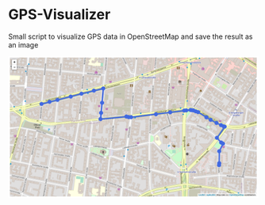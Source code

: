 # GPS-Visualizer
Small script to visualize GPS data in OpenStreetMap and save the result as an image

<img src="map.png">
